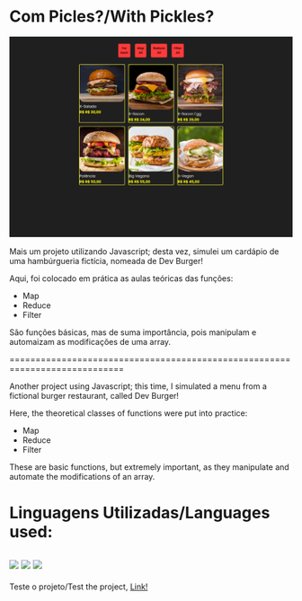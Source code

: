 # Com Picles?/With Pickles?

<img src= "https://github.com/ma7hz/dev-burger/blob/main/assets/Dev%20Burger%20(intro).PNG">

<p>Mais um projeto utilizando Javascript; desta vez, simulei um cardápio de uma hambúrgueria fictícia, nomeada de Dev Burger!</p>

<p>Aqui, foi colocado em prática as aulas teóricas das funções:

- Map
- Reduce
- Filter

São funções básicas, mas de suma importância, pois manipulam e automaizam as modificações de uma array.
</p>

============================================================================

<p>Another project using Javascript; this time, I simulated a menu from a fictional burger restaurant, called Dev Burger!</p>

<p>Here, the theoretical classes of functions were put into practice:

- Map
- Reduce
- Filter

These are basic functions, but extremely important, as they manipulate and automate the modifications of an array.
</p>

<h1>Linguagens Utilizadas/Languages ​​used:</h1>

<h2>

<img src="https://img.shields.io/badge/HTML-239120?style=for-the-badge&logo=html5&logoColor=white" />
<img src="https://img.shields.io/badge/CSS-239120?&style=for-the-badge&logo=css3&logoColor=white" />
<img src="https://img.shields.io/badge/JavaScript-F7DF1E?style=for-the-badge&logo=javascript&logoColor=black" />

</h2>

Teste o projeto/Test the project, [Link!](https://ma7hz.github.io/dev-burger/)

